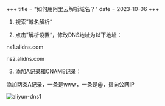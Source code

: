 +++
title = "如何用阿里云解析域名？"
date = 2023-10-06
+++

1. 搜索”域名解析“

2. 点击”解析设置“，修改DNS地址为以下地址：

ns1.alidns.com

ns2.alidns.com

3. 添加A记录和CNAME记录：

添加两条A记录，一条是www，一条是@，指向公网IP

![aliyun-dns1](https://linxz-aliyun.oss-cn-shenzhen.aliyuncs.com/images/aliyun-dns1.png)



